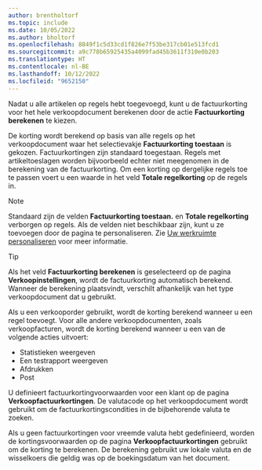 ```yaml
---
author: brentholtorf
ms.topic: include
ms.date: 10/05/2022
ms.author: bholtorf
ms.openlocfilehash: 8849f1c5d33cd1f826e7f53be317cb01e513fcd1
ms.sourcegitcommit: a9c778b65925435a4099fad45b3611f310e0b203
ms.translationtype: HT
ms.contentlocale: nl-BE
ms.lasthandoff: 10/12/2022
ms.locfileid: "9652150"
---
```

Nadat u alle artikelen op regels hebt toegevoegd, kunt u de factuurkorting voor het hele verkoopdocument berekenen door de actie **Factuurkorting berekenen** te kiezen.

De korting wordt berekend op basis van alle regels op het verkoopdocument waar het selectievakje **Factuurkorting toestaan** is gekozen. Factuurkortingen zijn standaard toegestaan. Regels met artikeltoeslagen worden bijvoorbeeld echter niet meegenomen in de berekening van de factuurkorting. Om een korting op dergelijke regels toe te passen voert u een waarde in het veld **Totale regelkorting** op de regels in.  

> [!NOTE]
> Standaard zijn de velden **Factuurkorting toestaan.** en **Totale regelkorting** verborgen op regels. Als de velden niet beschikbaar zijn, kunt u ze toevoegen door de pagina te personaliseren. Zie [Uw werkruimte personaliseren](../ui-personalization-user.md#to-start-personalizing-a-page-through-the-personalizing-banner) voor meer informatie.

> [!TIP]
> Als het veld **Factuurkorting berekenen** is geselecteerd op de pagina **Verkoopinstellingen**, wordt de factuurkorting automatisch berekend. Wanneer de berekening plaatsvindt, verschilt afhankelijk van het type verkoopdocument dat u gebruikt.
>
> Als u een verkooporder gebruikt, wordt de korting berekend wanneer u een regel toevoegt. Voor alle andere verkoopdocumenten, zoals verkoopfacturen, wordt de korting berekend wanneer u een van de volgende acties uitvoert:
>
> * Statistieken weergeven
> * Een testrapport weergeven
> * Afdrukken
> * Post

U definieert factuurkortingvoorwaarden voor een klant op de pagina **Verkoopfactuurkortingen**. De valutacode op het verkoopdocument wordt gebruikt om de factuurkortingscondities in de bijbehorende valuta te zoeken.

Als u geen factuurkortingen voor vreemde valuta hebt gedefinieerd, worden de kortingsvoorwaarden op de pagina **Verkoopfactuurkortingen** gebruikt om de korting te berekenen. De berekening gebruikt uw lokale valuta en de wisselkoers die geldig was op de boekingsdatum van het document.
